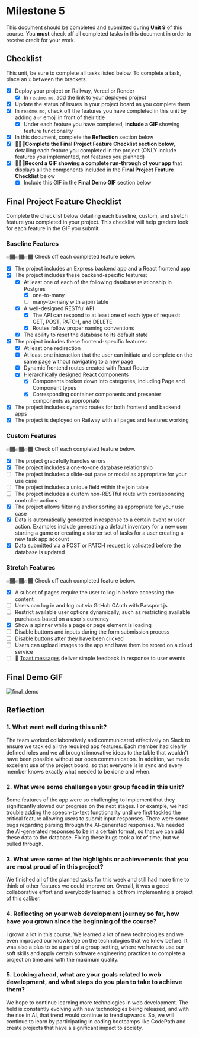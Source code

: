 # Milestone 5

This document should be completed and submitted during **Unit 9** of this course. You **must** check off all completed tasks in this document in order to receive credit for your work.

## Checklist

This unit, be sure to complete all tasks listed below. To complete a task, place an `x` between the brackets.

- [x] Deploy your project on Railway, Vercel or Render
  - [x] In `readme.md`, add the link to your deployed project
- [x] Update the status of issues in your project board as you complete them
- [x] In `readme.md`, check off the features you have completed in this unit by adding a ✅ emoji in front of their title
  - [x] Under each feature you have completed, **include a GIF** showing feature functionality
- [x] In this document, complete the **Reflection** section below
- [x] 🚩🚩🚩**Complete the Final Project Feature Checklist section below**, detailing each feature you completed in the project (ONLY include features you implemented, not features you planned)
- [x] 🚩🚩🚩**Record a GIF showing a complete run-through of your app** that displays all the components included in the **Final Project Feature Checklist** below
  - [x] Include this GIF in the **Final Demo GIF** section below

## Final Project Feature Checklist

Complete the checklist below detailing each baseline, custom, and stretch feature you completed in your project. This checklist will help graders look for each feature in the GIF you submit.

### Baseline Features

👉🏾👉🏾👉🏾 Check off each completed feature below.

- [x] The project includes an Express backend app and a React frontend app
- [x] The project includes these backend-specific features:
  - [x] At least one of each of the following database relationship in Postgres
    - [x] one-to-many
    - [ ] many-to-many with a join table
  - [x] A well-designed RESTful API
    - [x] The API can respond to at least one of each type of request: GET, POST, PATCH, and DELETE
    - [x] Routes follow proper naming conventions
  - [x] The ability to reset the database to its default state
- [x] The project includes these frontend-specific features:
  - [x] At least one redirection
  - [x] At least one interaction that the user can initiate and complete on the same page without navigating to a new page
  - [x] Dynamic frontend routes created with React Router
  - [x] Hierarchically designed React components
    - [x] Components broken down into categories, including Page and Component types
    - [x] Corresponding container components and presenter components as appropriate
- [x] The project includes dynamic routes for both frontend and backend apps
- [x] The project is deployed on Railway with all pages and features working

### Custom Features

👉🏾👉🏾👉🏾 Check off each completed feature below.

- [x] The project gracefully handles errors
- [x] The project includes a one-to-one database relationship
- [ ] The project includes a slide-out pane or modal as appropriate for your use case
- [ ] The project includes a unique field within the join table
- [ ] The project includes a custom non-RESTful route with corresponding controller actions
- [x] The project allows filtering and/or sorting as appropriate for your use case
- [x] Data is automatically generated in response to a certain event or user action. Examples include generating a default inventory for a new user starting a game or creating a starter set of tasks for a user creating a new task app account
- [x] Data submitted via a POST or PATCH request is validated before the database is updated

### Stretch Features

👉🏾👉🏾👉🏾 Check off each completed feature below.

- [x] A subset of pages require the user to log in before accessing the content
- [ ] Users can log in and log out via GitHub OAuth with Passport.js
- [ ] Restrict available user options dynamically, such as restricting available purchases based on a user's currency
- [x] Show a spinner while a page or page element is loading
- [ ] Disable buttons and inputs during the form submission process
- [ ] Disable buttons after they have been clicked
- [ ] Users can upload images to the app and have them be stored on a cloud service
- [ ] 🍞 [Toast messages](https://www.patternfly.org/v3/pattern-library/communication/toast-notifications/index.html) deliver simple feedback in response to user events

## Final Demo GIF
![final_demo](https://github.com/user-attachments/assets/dc5cc122-1ae4-421b-9b44-6a0d4f1fbce3)

## Reflection

### 1. What went well during this unit?
The team worked collaboratively and communicated effectively on Slack to ensure we tackled all the required app features. Each member had clearly defined roles and we all brought innovative ideas to the table that wouldn't have been possible without our open communication. In addition, we made excellent use of the project board, so that everyone is in sync and every member knows exactly what needed to be done and when.

### 2. What were some challenges your group faced in this unit?
Some features of the app were so challenging to implement that they significantly slowed our progress on the next stages. For example, we had trouble adding the speech-to-text functionality until we first tackled the critical feature allowing users to submit input responses. There were some bugs regarding parsing through the AI-generated responses. We needed the AI-generated responses to be in a certain format, so that we can add these data to the database. Fixing these bugs took a lot of time, but we pulled through.

### 3. What were some of the highlights or achievements that you are most proud of in this project?
We finished all of the planned tasks for this week and still had more time to think of other features we could improve on. Overall, it was a good collaborative effort and everybody learned a lot from implementing a project of this caliber.

### 4. Reflecting on your web development journey so far, how have you grown since the beginning of the course?
I grown a lot in this course. We learned a lot of new technologies and we even improved our knowledge on the technologies that we knew before. It was also a plus to be a part of a group setting, where we have to use our soft skills and apply certain software engineering practices to complete a project on time and with the maximum quality.

### 5. Looking ahead, what are your goals related to web development, and what steps do you plan to take to achieve them?
We hope to continue learning more technologies in web development. The field is constantly evolving with new technologies being released, and with the rise in AI, that trend would continue to trend upwards. So, we will continue to learn by participating in coding bootcamps like CodePath and create projects that have a significant impact to society.
